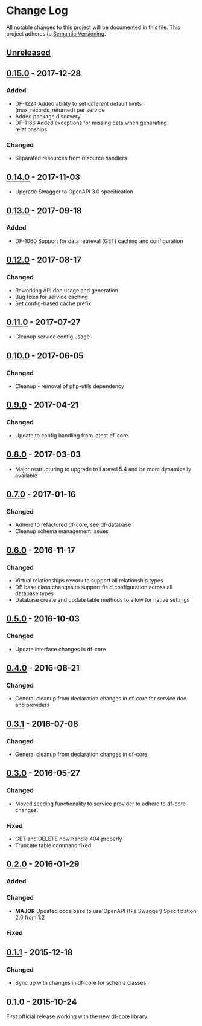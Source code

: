 # Change Log
All notable changes to this project will be documented in this file.
This project adheres to [Semantic Versioning](http://semver.org/).

## [Unreleased]
## [0.15.0] - 2017-12-28
### Added
- DF-1224 Added ability to set different default limits (max_records_returned) per service
- Added package discovery
- DF-1186 Added exceptions for missing data when generating relationships
### Changed
- Separated resources from resource handlers

## [0.14.0] - 2017-11-03
- Upgrade Swagger to OpenAPI 3.0 specification

## [0.13.0] - 2017-09-18
### Added
- DF-1060 Support for data retrieval (GET) caching and configuration

## [0.12.0] - 2017-08-17
### Changed
- Reworking API doc usage and generation
- Bug fixes for service caching
- Set config-based cache prefix

## [0.11.0] - 2017-07-27
- Cleanup service config usage

## [0.10.0] - 2017-06-05
### Changed
- Cleanup - removal of php-utils dependency

## [0.9.0] - 2017-04-21
### Changed
- Update to config handling from latest df-core

## [0.8.0] - 2017-03-03
- Major restructuring to upgrade to Laravel 5.4 and be more dynamically available

## [0.7.0] - 2017-01-16
### Changed
- Adhere to refactored df-core, see df-database
- Cleanup schema management issues

## [0.6.0] - 2016-11-17
### Changed
- Virtual relationships rework to support all relationship types
- DB base class changes to support field configuration across all database types
- Database create and update table methods to allow for native settings

## [0.5.0] - 2016-10-03
### Changed
- Update interface changes in df-core

## [0.4.0] - 2016-08-21
### Changed
- General cleanup from declaration changes in df-core for service doc and providers

## [0.3.1] - 2016-07-08
### Changed
- General cleanup from declaration changes in df-core.

## [0.3.0] - 2016-05-27
### Changed
- Moved seeding functionality to service provider to adhere to df-core changes.

### Fixed
- GET and DELETE now handle 404 properly
- Truncate table command fixed

## [0.2.0] - 2016-01-29
### Added

### Changed
- **MAJOR** Updated code base to use OpenAPI (fka Swagger) Specification 2.0 from 1.2

### Fixed

## [0.1.1] - 2015-12-18
### Changed
- Sync up with changes in df-core for schema classes

## 0.1.0 - 2015-10-24
First official release working with the new [df-core](https://github.com/dreamfactorysoftware/df-core) library.

[Unreleased]: https://github.com/dreamfactorysoftware/df-couchdb/compare/0.15.0...HEAD
[0.15.0]: https://github.com/dreamfactorysoftware/df-couchdb/compare/0.14.0...0.15.0
[0.14.0]: https://github.com/dreamfactorysoftware/df-couchdb/compare/0.13.0...0.14.0
[0.13.0]: https://github.com/dreamfactorysoftware/df-couchdb/compare/0.12.0...0.13.0
[0.12.0]: https://github.com/dreamfactorysoftware/df-couchdb/compare/0.11.0...0.12.0
[0.11.0]: https://github.com/dreamfactorysoftware/df-couchdb/compare/0.10.0...0.11.0
[0.10.0]: https://github.com/dreamfactorysoftware/df-couchdb/compare/0.9.0...0.10.0
[0.9.0]: https://github.com/dreamfactorysoftware/df-couchdb/compare/0.8.0...0.9.0
[0.8.0]: https://github.com/dreamfactorysoftware/df-couchdb/compare/0.7.0...0.8.0
[0.7.0]: https://github.com/dreamfactorysoftware/df-couchdb/compare/0.6.0...0.7.0
[0.6.0]: https://github.com/dreamfactorysoftware/df-couchdb/compare/0.5.0...0.6.0
[0.5.0]: https://github.com/dreamfactorysoftware/df-couchdb/compare/0.4.0...0.5.0
[0.4.0]: https://github.com/dreamfactorysoftware/df-couchdb/compare/0.3.1...0.4.0
[0.3.1]: https://github.com/dreamfactorysoftware/df-couchdb/compare/0.3.0...0.3.1
[0.3.0]: https://github.com/dreamfactorysoftware/df-couchdb/compare/0.2.0...0.3.0
[0.2.0]: https://github.com/dreamfactorysoftware/df-couchdb/compare/0.1.1...0.2.0
[0.1.1]: https://github.com/dreamfactorysoftware/df-couchdb/compare/0.1.0...0.1.1
